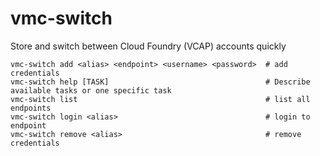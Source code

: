 vmc-switch
==========

Store and switch between Cloud Foundry (VCAP) accounts quickly

    vmc-switch add <alias> <endpoint> <username> <password>  # add credentials
    vmc-switch help [TASK]                                   # Describe available tasks or one specific task
    vmc-switch list                                          # list all endpoints
    vmc-switch login <alias>                                 # login to endpoint
    vmc-switch remove <alias>                                # remove credentials

